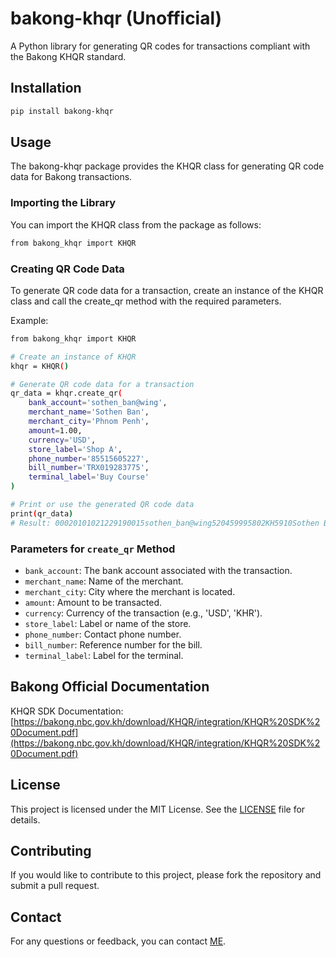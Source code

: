 # bakong-khqr (Unofficial)

A Python library for generating QR codes for transactions compliant with the Bakong KHQR standard.

## Installation

```bash
pip install bakong-khqr
```

## Usage

The bakong-khqr package provides the KHQR class for generating QR code data for Bakong transactions.

### Importing the Library

You can import the KHQR class from the package as follows:

```bash
from bakong_khqr import KHQR
```

### Creating QR Code Data

To generate QR code data for a transaction, create an instance of the KHQR class and call the create_qr method with the required parameters.

Example:

```bash
from bakong_khqr import KHQR

# Create an instance of KHQR
khqr = KHQR()

# Generate QR code data for a transaction
qr_data = khqr.create_qr(
    bank_account='sothen_ban@wing',
    merchant_name='Sothen Ban',
    merchant_city='Phnom Penh',
    amount=1.00,
    currency='USD',
    store_label='Shop A',
    phone_number='85515605227',
    bill_number='TRX019283775',
    terminal_label='Buy Course'
)

# Print or use the generated QR code data
print(qr_data)
# Result: 00020101021229190015sothen_ban@wing520459995802KH5910Sothen Ban6010Phnom Penh99170013172309296559054011530384062550112TRX0192837750211855156052270306Shop A0710Buy Course63040D95
```

### Parameters for `create_qr` Method

- `bank_account`: The bank account associated with the transaction.
- `merchant_name`: Name of the merchant.
- `merchant_city`: City where the merchant is located.
- `amount`: Amount to be transacted.
- `currency`: Currency of the transaction (e.g., 'USD', 'KHR').
- `store_label`: Label or name of the store.
- `phone_number`: Contact phone number.
- `bill_number`: Reference number for the bill.
- `terminal_label`: Label for the terminal.

## Bakong Official Documentation

KHQR SDK Documentation: [https://bakong.nbc.gov.kh/download/KHQR/integration/KHQR%20SDK%20Document.pdf](https://bakong.nbc.gov.kh/download/KHQR/integration/KHQR%20SDK%20Document.pdf)

## License

This project is licensed under the MIT License. See the [LICENSE](https://github.com/bsthen/bakong-khqr/blob/main/LICENSE) file for details.

## Contributing

If you would like to contribute to this project, please fork the repository and submit a pull request.

## Contact

For any questions or feedback, you can contact [ME](mailto:bansokthen@gmail.com).
